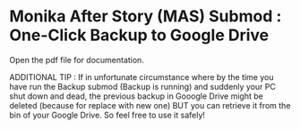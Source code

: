 # Monika After Story (MAS) Submod : One-Click Backup to Google Drive
Open the pdf file for documentation.

ADDITIONAL TIP : If in unfortunate circumstance where by the time you have run the Backup submod (Backup is running) and suddenly your PC shut down and dead, the previous backup in Gooogle Drive might be deleted (because for replace with new one) BUT you can retrieve it from the bin of your Google Drive. So feel free to use it safely!
